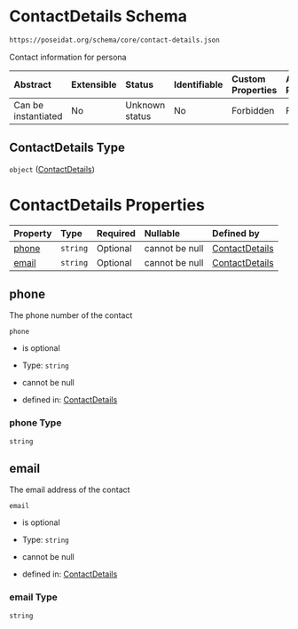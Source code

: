 # ContactDetails Schema

```txt
https://poseidat.org/schema/core/contact-details.json
```

Contact information for persona

| Abstract            | Extensible | Status         | Identifiable | Custom Properties | Additional Properties | Access Restrictions | Defined In                                                                       |
| :------------------ | :--------- | :------------- | :----------- | :---------------- | :-------------------- | :------------------ | :------------------------------------------------------------------------------- |
| Can be instantiated | No         | Unknown status | No           | Forbidden         | Forbidden             | none                | [contact-details.json](schemas/core/contact-details.json "open original schema") |

## ContactDetails Type

`object` ([ContactDetails](contact-details.md))

# ContactDetails Properties

| Property        | Type     | Required | Nullable       | Defined by                                                                                                                      |
| :-------------- | :------- | :------- | :------------- | :------------------------------------------------------------------------------------------------------------------------------ |
| [phone](#phone) | `string` | Optional | cannot be null | [ContactDetails](contact-details-properties-phone.md "https://poseidat.org/schema/core/contact-details.json#/properties/phone") |
| [email](#email) | `string` | Optional | cannot be null | [ContactDetails](contact-details-properties-email.md "https://poseidat.org/schema/core/contact-details.json#/properties/email") |

## phone

The phone number of the contact

`phone`

*   is optional

*   Type: `string`

*   cannot be null

*   defined in: [ContactDetails](contact-details-properties-phone.md "https://poseidat.org/schema/core/contact-details.json#/properties/phone")

### phone Type

`string`

## email

The email address of the contact

`email`

*   is optional

*   Type: `string`

*   cannot be null

*   defined in: [ContactDetails](contact-details-properties-email.md "https://poseidat.org/schema/core/contact-details.json#/properties/email")

### email Type

`string`
